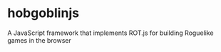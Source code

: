 # hobgoblinjs
A JavaScript framework that implements ROT.js for building Roguelike games in the browser
